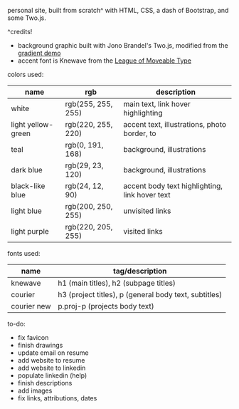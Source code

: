 personal site, built from scratch^ with HTML, CSS, a dash of Bootstrap, 
and some Two.js.

^credits!
- background graphic built with Jono Brandel's Two.js, modified from the [gradient demo](https://codepen.io/jonobr1/pen/yLoEEQJ)
- accent font is Knewave from the [League of Moveable Type]( https://www.theleagueofmoveabletype.com/)

colors used:

| name | rgb | description |
| --- | --- | --- |
| white | rgb(255, 255, 255) | main text, link hover highlighting |
| light yellow-green | rgb(220, 255, 220) | accent text, illustrations, photo border, to|top arrow, icons|
| teal | rgb(0, 191, 168) | background, illustrations|
| dark blue | rgb(29, 23, 120) | background, illustrations|
| black-like blue | rgb(24, 12, 90) | accent body text highlighting, link hover text|
| light blue | rgb(200, 250, 255) | unvisited links|
| light purple | rgb(220, 205, 255) | visited links|

fonts used:

| name | tag/description |
| --- | --- |
|knewave | h1 (main titles), h2 (subpage titles)|
|courier | h3 (project titles), p (general body text, subtitles)|
|courier new | p.proj-p (projects body text)|

to-do:
- fix favicon
- finish drawings
- update email on resume
- add website to resume
- add website to linkedin
- populate linkedin (help)
- finish descriptions
- add images
- fix links, attributions, dates
